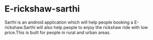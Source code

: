 # E-rickshaw-sarthi
Sarthi is an android application which will help people booking a E-rickshaw.Sarthi will also help people to enjoy the rickshaw ride with low price.This is built for people in rural and urban areas. 
